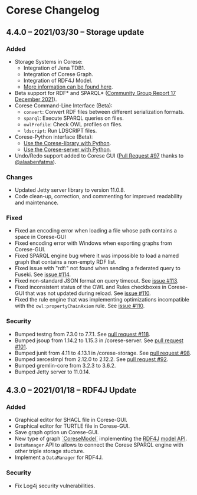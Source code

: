# Corese Changelog

## 4.4.0 – 2021/03/30 – Storage update

### Added

- Storage Systems in Corese:
  - Integration of Jena TDB1.
  - Integration of Corese Graph.
  - Integration of RDF4J Model.
  - [More information can be found here](https://github.com/Wimmics/corese/blob/master/docs/storage/Configuring%20and%20Connecting%20to%20Different%20Storage%20Systems%20in%20Corese.md).
- Beta support for RDF\* and SPARQL\* ([Community Group Report 17 December 2021](https://w3c.github.io/rdf-star/cg-spec/2021-12-17.html)).
- Corese Command-Line Interface (Beta):
  - `convert`: Convert RDF files between different serialization formats.
  - `sparql`: Execute SPARQL queries on files.
  - `owlProfile`: Check OWL profiles on files.
  - `ldscript`: Run LDSCRIPT files.
- Corese-Python interface (Beta):
  - [Use the Corese-library with Python](https://github.com/Wimmics/corese/blob/master/docs/corese-python/Corese-library%20with%20Python.md).
  - [Use the Corese-server with Python](https://github.com/Wimmics/corese/blob/master/docs/corese-python/Corese-server%20with%20Python.md).
- Undo/Redo support added to Corese GUI ([Pull Request #97](https://github.com/Wimmics/corese/pull/97) thanks to [@alaabenfatma](https://github.com/alaabenfatma)).

### Changes

- Updated Jetty server library to version 11.0.8.
- Code clean-up, correction, and commenting for improved readability and maintenance.

### Fixed

- Fixed an encoding error when loading a file whose path contains a space in Corese-GUI
- Fixed encoding error with Windows when exporting graphs from Corese-GUI.
- Fixed SPARQL engine bug where it was impossible to load a named graph that contains a non-empty RDF list.
- Fixed issue with "rdf:" not found when sending a federated query to Fuseki. See [issue #114](https://github.com/Wimmics/corese/issues/114).
- Fixed non-standard JSON format on query timeout. See [issue #113](https://github.com/Wimmics/corese/issues/113).
- Fixed inconsistent status of the OWL and Rules checkboxes in Corese-GUI that was not updated during reload. See [issue #110](https://github.com/Wimmics/corese/issues/110).
- Fixed the rule engine that was implementing optimizations incompatible with the `owl:propertyChainAxiom` rule. See [issue #110](https://github.com/Wimmics/corese/issues/110).

### Security

- Bumped testng from 7.3.0 to 7.7.1. See [pull request #118](https://github.com/Wimmics/corese/pull/118).
- Bumped jsoup from 1.14.2 to 1.15.3 in /corese-server. See [pull request #101](https://github.com/Wimmics/corese/pull/101).
- Bumped junit from 4.11 to 4.13.1 in /corese-storage. See [pull request #98](https://github.com/Wimmics/corese/pull/98).
- Bumped xercesImpl from 2.12.0 to 2.12.2. See [pull request #92](https://github.com/Wimmics/corese/pull/92).
- Bumped gremlin-core from 3.2.3 to 3.6.2.
- Bumped Jetty server to 11.0.14.

## 4.3.0 – 2021/01/18 – RDF4J Update

### Added

- Graphical editor for SHACL file in Corese-GUI.
- Graphical editor for TURTLE file in Corese-GUI.
- Save graph option un Corese-GUI.
- New type of graph [´CoreseModel´](https://github.com/Wimmics/corese/blob/master/docs/rdf4j/RDF4J%20API%20in%20Corese.md) implementing the [RDF4J](https://rdf4j.org/) [model API](https://rdf4j.org/javadoc/latest/).
- `DataManager` API to allows to connect the Corese SPARQL engine with other triple storage stucture.
- Implement a `DataManager` for RDF4J.

### Security

- Fix Log4j security vulnerabilities.
